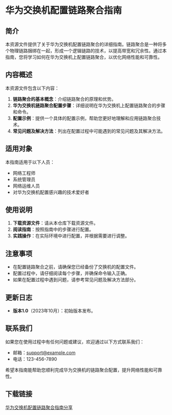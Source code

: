 # 华为交换机配置链路聚合指南

## 简介
本资源文件提供了关于华为交换机配置链路聚合的详细指南。链路聚合是一种将多个物理链路捆绑在一起，形成一个逻辑链路的技术，以提高带宽和冗余性。通过本指南，您将学习如何在华为交换机上配置链路聚合，以优化网络性能和可靠性。

## 内容概述
本资源文件包含以下内容：
1. **链路聚合的基本概念**：介绍链路聚合的原理和优势。
2. **华为交换机链路聚合配置步骤**：详细说明在华为交换机上配置链路聚合的步骤和命令。
3. **配置示例**：提供一个具体的配置示例，帮助您更好地理解和应用链路聚合技术。
4. **常见问题及解决方法**：列出在配置过程中可能遇到的常见问题及其解决方法。

## 适用对象
本指南适用于以下人员：
- 网络工程师
- 系统管理员
- 网络运维人员
- 对华为交换机配置感兴趣的技术爱好者

## 使用说明
1. **下载资源文件**：请从本仓库下载资源文件。
2. **阅读指南**：按照指南中的步骤进行配置。
3. **实践操作**：在实际环境中进行配置，并根据需要进行调整。

## 注意事项
- 在配置链路聚合之前，请确保您已经备份了交换机的配置文件。
- 配置过程中，请仔细阅读每个步骤，并确保命令输入正确。
- 如果在配置过程中遇到问题，请参考常见问题及解决方法部分。

## 更新日志
- **版本1.0**（2023年10月）：初始版本发布。

## 联系我们
如果您在使用过程中有任何问题或建议，欢迎通过以下方式联系我们：
- 邮箱：support@example.com
- 电话：123-456-7890

希望本指南能帮助您顺利完成华为交换机的链路聚合配置，提升网络性能和可靠性。

## 下载链接

[华为交换机配置链路聚合指南分享](https://pan.quark.cn/s/1e6ff21609a7)